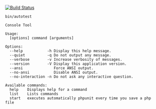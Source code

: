 [![Build Status](https://secure.travis-ci.org/gonzalo123/phpAutoTest.png?branch=master)](https://travis-ci.org/gonzalo123/phpAutoTest)

```
bin/autotest

Console Tool

Usage:
  [options] command [arguments]

Options:
  --help           -h Display this help message.
  --quiet          -q Do not output any message.
  --verbose        -v Increase verbosity of messages.
  --version        -V Display this application version.
  --ansi              Force ANSI output.
  --no-ansi           Disable ANSI output.
  --no-interaction -n Do not ask any interactive question.

Available commands:
  help    Displays help for a command
  list    Lists commands
  start   executes automatically phpunit every time you save a php file
```
